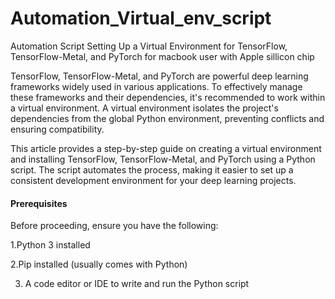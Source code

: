 # Automation_Virtual_env_script
Automation Script Setting Up a Virtual Environment for TensorFlow, TensorFlow-Metal, and PyTorch for macbook user with  Apple sillicon chip 

TensorFlow, TensorFlow-Metal, and PyTorch are powerful deep learning frameworks widely used in various applications. To effectively manage these frameworks and their dependencies, it's recommended to work within a virtual environment. A virtual environment isolates the project's dependencies from the global Python environment, preventing conflicts and ensuring compatibility.

This article provides a step-by-step guide on creating a virtual environment and installing TensorFlow, TensorFlow-Metal, and PyTorch using a Python script. The script automates the process, making it easier to set up a consistent development environment for your deep learning projects.

#### Prerequisites
Before proceeding, ensure you have the following:

1.Python 3 installed

2.Pip installed (usually comes with Python)

3. A code editor or IDE to write and run the Python script


